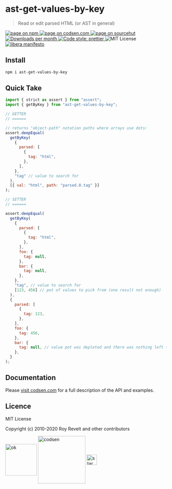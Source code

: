 # ast-get-values-by-key

> Read or edit parsed HTML (or AST in general)

<div class="package-badges">
  <a href="https://www.npmjs.com/package/ast-get-values-by-key" rel="nofollow noreferrer noopener">
    <img src="https://img.shields.io/badge/-npm-blue?style=flat-square" alt="page on npm">
  </a>
  <a href="https://codsen.com/os/ast-get-values-by-key" rel="nofollow noreferrer noopener">
    <img src="https://img.shields.io/badge/-codsen-blue?style=flat-square" alt="page on codsen.com">
  </a>
  <a href="https://git.sr.ht/~royston/codsen/tree/master/packages/ast-get-values-by-key" rel="nofollow noreferrer noopener">
    <img src="https://img.shields.io/badge/-sourcehut-blue?style=flat-square" alt="page on sourcehut">
  </a>
  <a href="https://npmcharts.com/compare/ast-get-values-by-key?interval=30" rel="nofollow noreferrer noopener" target="_blank">
    <img src="https://img.shields.io/npm/dm/ast-get-values-by-key.svg?style=flat-square" alt="Downloads per month">
  </a>
  <a href="https://prettier.io" rel="nofollow noreferrer noopener" target="_blank">
    <img src="https://img.shields.io/badge/code_style-prettier-brightgreen.svg?style=flat-square" alt="Code style: prettier">
  </a>
  <img src="https://img.shields.io/badge/licence-MIT-brightgreen.svg?style=flat-square" alt="MIT License">
  <a href="https://liberamanifesto.com" rel="nofollow noreferrer noopener" target="_blank">
    <img src="https://img.shields.io/badge/libera-manifesto-lightgrey.svg?style=flat-square" alt="libera manifesto">
  </a>
</div>

## Install

```bash
npm i ast-get-values-by-key
```

## Quick Take

```js
import { strict as assert } from "assert";
import { getByKey } from "ast-get-values-by-key";

// GETTER
// ======

// returns "object-path" notation paths where arrays use dots:
assert.deepEqual(
  getByKey(
    {
      parsed: [
        {
          tag: "html",
        },
      ],
    },
    "tag" // value to search for
  ),
  [{ val: "html", path: "parsed.0.tag" }]
);

// SETTER
// ======

assert.deepEqual(
  getByKey(
    {
      parsed: [
        {
          tag: "html",
        },
      ],
      foo: {
        tag: null,
      },
      bar: {
        tag: null,
      },
    },
    "tag", // value to search for
    [123, 456] // pot of values to pick from (one result not enough)
  ),
  {
    parsed: [
      {
        tag: 123,
      },
    ],
    foo: {
      tag: 456,
    },
    bar: {
      tag: null, // value pot was depleted and there was nothing left to put here
    },
  }
);
```

## Documentation

Please [visit codsen.com](https://codsen.com/os/ast-get-values-by-key/) for a full description of the API and examples.

## Licence

MIT License

Copyright (c) 2010-2020 Roy Revelt and other contributors

<img src="https://codsen.com/images/png-codsen-ok.png" width="98" alt="ok" align="center"> <img src="https://codsen.com/images/png-codsen-1.png" width="148" alt="codsen" align="center"> <img src="https://codsen.com/images/png-codsen-star-small.png" width="32" alt="star" align="center">
